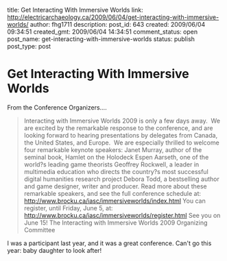 title: Get Interacting With Immersive Worlds
link: http://electricarchaeology.ca/2009/06/04/get-interacting-with-immersive-worlds/
author: fhg1711
description: 
post_id: 643
created: 2009/06/04 09:34:51
created_gmt: 2009/06/04 14:34:51
comment_status: open
post_name: get-interacting-with-immersive-worlds
status: publish
post_type: post

# Get Interacting With Immersive Worlds

From the Conference Organizers.... 

> Interacting with Immersive Worlds 2009 is only a few days away.  We are excited by the remarkable response to the conference, and are looking forward to hearing presentations by delegates from Canada, the United States, and Europe.  We are especially thrilled to welcome four remarkable keynote speakers: Janet Murray, author of the seminal book, Hamlet on the Holodeck Espen Aarseth, one of the world?s leading game theorists Geoffrey Rockwell, a leader in multimedia education who directs the country?s most successful digital humanities research project Debora Todd, a bestselling author and game designer, writer and producer. Read more about these remarkable speakers, and see the full conference schedule at: <http://www.brocku.ca/iasc/immersiveworlds/index.html> You can register, until Friday, June 5, at: <http://www.brocku.ca/iasc/immersiveworlds/register.html> See you on June 15! The Interacting with Immersive Worlds 2009 Organizing Committee

I was a participant last year, and it was a great conference. Can't go this year: baby daughter to look after!